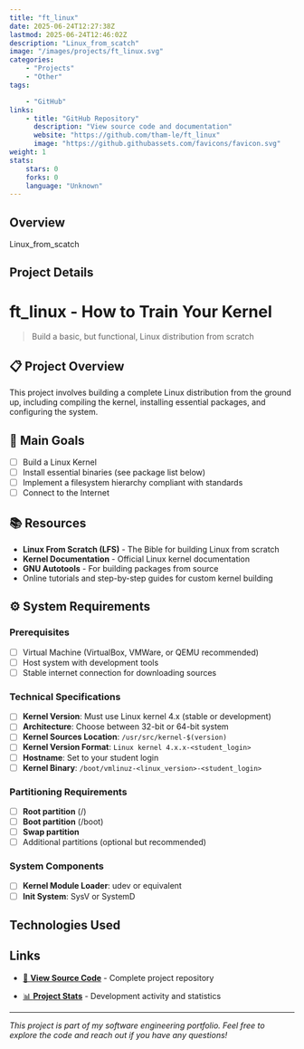 ```yaml
---
title: "ft_linux"
date: 2025-06-24T12:27:38Z
lastmod: 2025-06-24T12:46:02Z
description: "Linux_from_scatch"
image: "/images/projects/ft_linux.svg"
categories:
    - "Projects"
    - "Other"
tags:

    - "GitHub"
links:
    - title: "GitHub Repository"
      description: "View source code and documentation"
      website: "https://github.com/tham-le/ft_linux"
      image: "https://github.githubassets.com/favicons/favicon.svg"
weight: 1
stats:
    stars: 0
    forks: 0
    language: "Unknown"
---
```


## Overview

Linux_from_scatch

## Project Details

# ft_linux - How to Train Your Kernel

> Build a basic, but functional, Linux distribution from scratch

## 📋 Project Overview

This project involves building a complete Linux distribution from the ground up, including compiling the kernel, installing essential packages, and configuring the system.

## 🎯 Main Goals

- [ ] Build a Linux Kernel
- [ ] Install essential binaries (see package list below)
- [ ] Implement a filesystem hierarchy compliant with standards
- [ ] Connect to the Internet

## 📚 Resources

- **Linux From Scratch (LFS)** - The Bible for building Linux from scratch
- **Kernel Documentation** - Official Linux kernel documentation
- **GNU Autotools** - For building packages from source
- Online tutorials and step-by-step guides for custom kernel building

## ⚙️ System Requirements

### Prerequisites

- [ ] Virtual Machine (VirtualBox, VMWare, or QEMU recommended)
- [ ] Host system with development tools
- [ ] Stable internet connection for downloading sources

### Technical Specifications

- [ ] **Kernel Version**: Must use Linux kernel 4.x (stable or development)
- [ ] **Architecture**: Choose between 32-bit or 64-bit system
- [ ] **Kernel Sources Location**: `/usr/src/kernel-$(version)`
- [ ] **Kernel Version Format**: `Linux kernel 4.x.x-<student_login>`
- [ ] **Hostname**: Set to your student login
- [ ] **Kernel Binary**: `/boot/vmlinuz-<linux_version>-<student_login>`

### Partitioning Requirements

- [ ] **Root partition** (/)
- [ ] **Boot partition** (/boot)
- [ ] **Swap partition**
- [ ] Additional partitions (optional but recommended)

### System Components

- [ ] **Kernel Module Loader**: udev or equivalent
- [ ] **Init System**: SysV or SystemD

## Technologies Used



## Links

- [📂 **View Source Code**](https://github.com/tham-le/ft_linux) - Complete project repository

- [📊 **Project Stats**](https://github.com/tham-le/ft_linux/pulse) - Development activity and statistics

---

*This project is part of my software engineering portfolio. Feel free to explore the code and reach out if you have any questions!*
